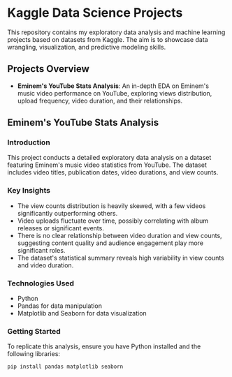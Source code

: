 # Kaggle Data Science Projects

This repository contains my exploratory data analysis and machine learning projects based on datasets from Kaggle. The aim is to showcase data wrangling, visualization, and predictive modeling skills.

## Projects Overview

- **Eminem's YouTube Stats Analysis**: An in-depth EDA on Eminem's music video performance on YouTube, exploring views distribution, upload frequency, video duration, and their relationships.

## Eminem's YouTube Stats Analysis

### Introduction

This project conducts a detailed exploratory data analysis on a dataset featuring Eminem's music video statistics from YouTube. The dataset includes video titles, publication dates, video durations, and view counts.

### Key Insights

- The view counts distribution is heavily skewed, with a few videos significantly outperforming others.
- Video uploads fluctuate over time, possibly correlating with album releases or significant events.
- There is no clear relationship between video duration and view counts, suggesting content quality and audience engagement play more significant roles.
- The dataset's statistical summary reveals high variability in view counts and video duration.

### Technologies Used

- Python
- Pandas for data manipulation
- Matplotlib and Seaborn for data visualization

### Getting Started

To replicate this analysis, ensure you have Python installed and the following libraries:

```shell
pip install pandas matplotlib seaborn
